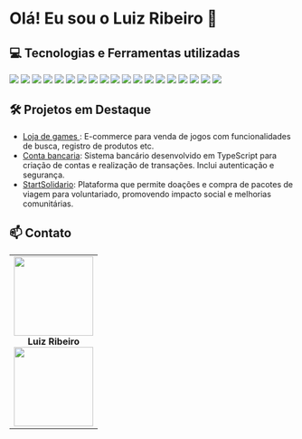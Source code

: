 # Olá! Eu sou o Luiz Ribeiro 👋

## 💻 Tecnologias e Ferramentas utilizadas 
<div align="left">
<img src="https://img.shields.io/badge/HTML5-E34F26?style=for-the-badge&logo=html5&logoColor=white">
<img src="https://img.shields.io/badge/CSS3-1572B6?style=for-the-badge&logo=css3&logoColor=white">
<img src="https://img.shields.io/badge/JavaScript-323330?style=for-the-badge&logo=javascript&logoColor=F7DF1E">
<img src="https://img.shields.io/badge/TypeScript-007ACC?style=for-the-badge&logo=typescript&logoColor=white">
<img src="https://img.shields.io/badge/npm-CB3837?style=for-the-badge&logo=npm&logoColor=white">
<img src="https://img.shields.io/badge/Node.js-339933?style=for-the-badge&logo=nodedotjs&logoColor=white">
<img src="https://img.shields.io/badge/MySQL-005C84?style=for-the-badge&logo=mysql&logoColor=white">
<img src="https://img.shields.io/badge/nestjs-E0234E?style=for-the-badge&logo=nestjs&logoColor=white">
<img src="https://img.shields.io/badge/JWT-000000?style=for-the-badge&logo=JSON%20web%20tokens&logoColor=white">
<img src="https://img.shields.io/badge/Jest-C21325?style=for-the-badge&logo=jest&logoColor=white">
<img src="https://img.shields.io/badge/Swagger-85EA2D?style=for-the-badge&logo=Swagger&logoColor=white">
<img src="https://img.shields.io/badge/Heroku-430098?style=for-the-badge&logo=heroku&logoColor=white">
<img src="https://img.shields.io/badge/React-20232A?style=for-the-badge&logo=react&logoColor=61DAFB">
<img src="https://img.shields.io/badge/Figma-F24E1E?style=for-the-badge&logo=figma&logoColor=white">
<img src="https://img.shields.io/badge/Bootstrap-563D7C?style=for-the-badge&logo=bootstrap&logoColor=white">
<img src="https://img.shields.io/badge/GIT-E44C30?style=for-the-badge&logo=git&logoColor=white">
<img src="https://img.shields.io/badge/GitHub-100000?style=for-the-badge&logo=github&logoColor=white">
<img src="https://img.shields.io/badge/VSCode-0078D4?style=for-the-badge&logo=visual%20studio%20code&logoColor=white">
<img src="https://img.shields.io/badge/Insomnia-5849be?style=for-the-badge&logo=Insomnia&logoColor=white">
</div>

## 🛠️ Projetos em Destaque
- [Loja de games ](https://github.com/LuizRibeiro-dev/loja_games): E-commerce para venda de jogos com funcionalidades de busca, registro de produtos etc.
- [Conta bancaria](https://github.com/LuizRibeiro-dev/contabancaria): Sistema bancário desenvolvido em TypeScript para criação de contas e realização de
transações. Inclui autenticação e segurança.
- [StartSolidario](https://github.com/StartSolidario): Plataforma que permite doações e compra de pacotes de viagem para voluntariado,
promovendo impacto social e melhorias comunitárias.

## 📫 Contato
<table>
  <tr>
    <td align="center">
      <img src="https://avatars.githubusercontent.com/u/172198726?v=4" width="140px">
        <br>
        <b>Luiz Ribeiro</b>
      </a>
      <br>
      <sub>
     <a target="_blank" href="https://www.linkedin.com/in/-luizribeiro/"><img src="https://img.shields.io/badge/LinkedIn-0077B5?style=for-the-badge&logo=linkedin&logoColor=white" width="140px" >
      <br>
      </sub>    
    </td>
</tr>
</table>
